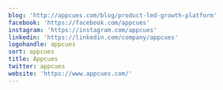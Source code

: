 ```yaml
---
blog: 'http://appcues.com/blog/product-led-growth-platform'
facebook: 'https://facebook.com/appcues'
instagram: 'https://instagram.com/appcues'
linkedin: 'https://linkedin.com/company/appcues'
logohandle: appcues
sort: appcues
title: Appcues
twitter: appcues
website: 'https://www.appcues.com/'
---
```

